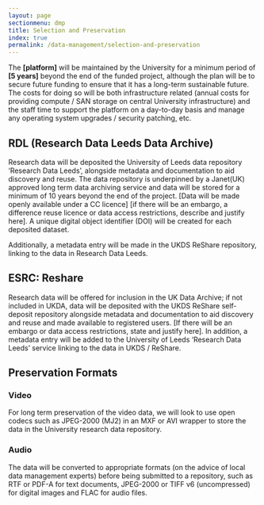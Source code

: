 ```yaml
---
layout: page
sectionmenu: dmp
title: Selection and Preservation
index: true
permalink: /data-management/selection-and-preservation
---
```


The **[platform]** will be maintained by the University for a minimum period of **[5 years]** beyond the end of the funded project, although the plan will be to secure future funding to ensure that it has a long-term sustainable future. The costs for doing so will be both infrastructure related (annual costs for providing compute / SAN storage on central University infrastructure) and the staff time to support the platform on a day-to-day basis and manage any operating system upgrades / security patching, etc. 

## RDL (Research Data Leeds Data Archive)

Research data will be deposited the University of Leeds data repository ‘Research Data Leeds’, alongside metadata and documentation to aid discovery and reuse. The data repository is underpinned by a Janet(UK) approved long term data archiving service and data will be stored for a minimum of 10 years beyond the end of the project. [Data will be made openly available under a CC licence] [if there will be an embargo, a difference reuse licence or data access restrictions, describe and justify here]. A unique digital object identifier (DOI) will be created for each deposited dataset.  

Additionally, a metadata entry will be made in the UKDS ReShare repository, linking to the data in Research Data Leeds.

## ESRC: Reshare 

Research data will be offered for inclusion in the UK Data Archive; if not included in UKDA, data will be deposited with the UKDS ReShare self-deposit repository alongside metadata and documentation to aid discovery and reuse and made available to registered users. [If there will be an embargo or data access restrictions, state and justify here]. In addition, a metadata entry will be added to the University of Leeds ‘Research Data Leeds’ service linking to the data in UKDS / ReShare. 

## Preservation Formats

### Video 

For long term preservation of the video data, we will look to use open codecs such as JPEG-2000 (MJ2) in an MXF or AVI wrapper to store the data in the University research data repository. 

### Audio 

The data will be converted to appropriate formats (on the advice of local data management experts) before being submitted to a repository, such as RTF or PDF-A for text documents, JPEG-2000 or TIFF v6 (uncompressed) for digital images and FLAC for audio files. 